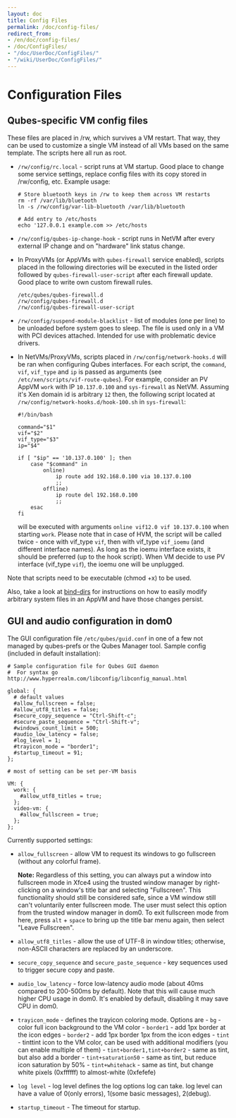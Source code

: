 ```yaml
---
layout: doc
title: Config Files
permalink: /doc/config-files/
redirect_from:
- /en/doc/config-files/
- /doc/ConfigFiles/
- "/doc/UserDoc/ConfigFiles/"
- "/wiki/UserDoc/ConfigFiles/"
---
```


Configuration Files
===================

Qubes-specific VM config files
------------------------------

These files are placed in /rw, which survives a VM restart.
That way, they can be used to customize a single VM instead of all VMs based on the same template. 
The scripts here all run as root.

-   `/rw/config/rc.local` - script runs at VM startup.
    Good place to change some service settings, replace config files with its copy stored in /rw/config, etc.
    Example usage:

    ~~~
    # Store bluetooth keys in /rw to keep them across VM restarts
    rm -rf /var/lib/bluetooth 
    ln -s /rw/config/var-lib-bluetooth /var/lib/bluetooth
    ~~~

    ~~~
    # Add entry to /etc/hosts
    echo '127.0.0.1 example.com >> /etc/hosts
    ~~~

-   `/rw/config/qubes-ip-change-hook` - script runs in NetVM after every external IP change and on "hardware" link status change.

-   In ProxyVMs (or AppVMs with `qubes-firewall` service enabled), scripts placed in the following directories will be executed in the listed order followed by `qubes-firewall-user-script` after each firewall update.
    Good place to write own custom firewall rules.

    ~~~
    /etc/qubes/qubes-firewall.d
    /rw/config/qubes-firewall.d
    /rw/config/qubes-firewall-user-script
    ~~~

-   `/rw/config/suspend-module-blacklist` - list of modules (one per line) to be unloaded before system goes to sleep.
    The file is used only in a VM with PCI devices attached.
    Intended for use with problematic device drivers.

- In NetVMs/ProxyVMs, scripts placed in `/rw/config/network-hooks.d` will be ran when configuring Qubes interfaces. For each script, the `command`, `vif`, `vif_type` and `ip` is passed as arguments (see `/etc/xen/scripts/vif-route-qubes`). For example, consider an PV AppVM `work` with IP `10.137.0.100` and `sys-firewall` as NetVM. Assuming it's Xen domain id is arbitrary `12` then, the following script located at `/rw/config/network-hooks.d/hook-100.sh` in `sys-firewall`:
    ~~~
    #!/bin/bash

    command="$1"
    vif="$2"
    vif_type="$3"
    ip="$4"

    if [ "$ip" == '10.137.0.100' ]; then
        case "$command" in
            online)
                ip route add 192.168.0.100 via 10.137.0.100
                ;;
            offline)
                ip route del 192.168.0.100
                ;;
        esac
    fi
    ~~~

  will be executed with arguments `online vif12.0 vif 10.137.0.100` when starting `work`. Please note that in case of HVM, the script will be called twice - once with vif_type `vif`, then with vif_type `vif_ioemu` (and different interface names). As long as the ioemu interface exists, it should be preferred (up to the hook script). When VM decide to use PV interface (vif_type `vif`), the ioemu one will be unplugged.

Note that scripts need to be executable (chmod +x) to be used.

Also, take a look at [bind-dirs](/doc/bind-dirs) for instructions on how to easily modify arbitrary system files in an AppVM and have those changes persist.


GUI and audio configuration in dom0
-----------------------------------

The GUI configuration file `/etc/qubes/guid.conf` in one of a few not managed by qubes-prefs or the Qubes Manager tool.
Sample config (included in default installation):

~~~
# Sample configuration file for Qubes GUI daemon
#  For syntax go http://www.hyperrealm.com/libconfig/libconfig_manual.html

global: {
  # default values
  #allow_fullscreen = false;
  #allow_utf8_titles = false;
  #secure_copy_sequence = "Ctrl-Shift-c";
  #secure_paste_sequence = "Ctrl-Shift-v";
  #windows_count_limit = 500;
  #audio_low_latency = false;
  #log_level = 1;
  #trayicon_mode = "border1";
  #startup_timeout = 91;
};

# most of setting can be set per-VM basis

VM: {
  work: {
    #allow_utf8_titles = true;
  };
  video-vm: {
    #allow_fullscreen = true;
  };
};
~~~

Currently supported settings:

-   `allow_fullscreen` - allow VM to request its windows to go fullscreen (without any colorful frame).

    **Note:** Regardless of this setting, you can always put a window into fullscreen mode in Xfce4 using the trusted window manager by right-clicking on a window's title bar and selecting "Fullscreen".
    This functionality should still be considered safe, since a VM window still can't voluntarily enter fullscreen mode.
    The user must select this option from the trusted window manager in dom0.
    To exit fullscreen mode from here, press `alt` + `space` to bring up the title bar menu again, then select "Leave Fullscreen".

-   `allow_utf8_titles` - allow the use of UTF-8 in window titles; otherwise, non-ASCII characters are replaced by an underscore.

-   `secure_copy_sequence` and `secure_paste_sequence` - key sequences used to trigger secure copy and paste.

-   `audio_low_latency` - force low-latency audio mode (about 40ms compared to 200-500ms by default).
     Note that this will cause much higher CPU usage in dom0. It's enabled by
		 default, disabling it may save CPU in dom0.

- `trayicon_mode` - defines the trayicon coloring mode. Options are
      - `bg` - color full icon background to the VM color
      - `border1` - add 1px border at the icon edges
      - `border2` - add 1px border 1px from the icon edges
      - `tint` - tinttint icon to the VM color,  can be used with additional
		     modifiers (you can enable multiple of them)
      - `tint+border1,tint+border2` - same as tint, but also add a border
      - `tint+saturation50` - same as tint, but reduce icon saturation by 50%
      - `tint+whitehack` - same as tint, but change white pixels (0xffffff) to
		     almost-white (0xfefefe)

- `log level` - log level defines the log options log can take. log level can
   have a value of 0(only errors), 1(some basic messages), 2(debug).

- `startup_timeout` - The timeout for startup.
